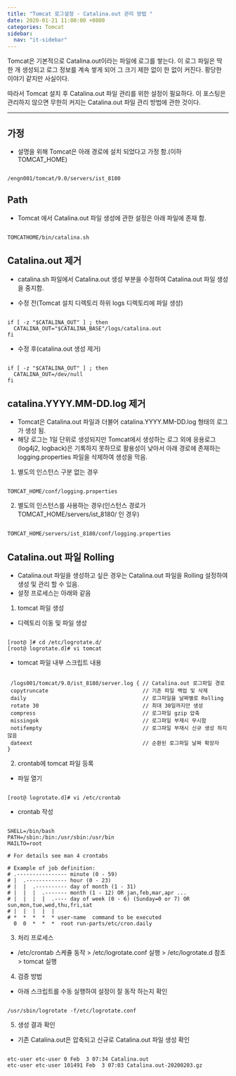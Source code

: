 ```yaml
---
title: "Tomcat 로그설정 - Catalina.out 관리 방법 "
date: 2020-01-21 11:00:00 +0800
categories: Tomcat
sidebar:
  nav: "it-sidebar"
---
```


Tomcat은 기본적으로 Catalina.out이라는 파일에 로그를 쌓는다. 이 로그 파일은 딱 한 개 생성되고 
로그 정보를 계속 쌓게 되어 그 크기 제한 없이 한 없이 커진다. 황당한 이야기 같지만 사실이다. <p>
따라서 Tomcat 설치 후 Catalina.out 파일 관리를 위한 설정이 필요하다. 이 포스팅은 관리하지 않으면
무한히 커지는 Catalina.out 파일 관리 방법에 관한 것이다. <p>

---

## 가정
- 설명을 위해 Tomcat은 아래 경로에 설치 되었다고 가정 함.(이하 TOMCAT_HOME)

```shell script

/engn001/tomcat/9.0/servers/ist_8180

```

## Path
- Tomcat 에서 Catalina.out 파일 생성에 관한 설정은 아래 파일에 존재 함.

```shell script

TOMCATHOME/bin/catalina.sh

```

## Catalina.out 제거
- catalina.sh 파일에서 Catalina.out 생성 부분을 수정하여 Catalina.out 파일 생성을 중지함. <p>

- 수정 전(Tomcat 설치 디렉토리 하위 logs 디렉토리에 파일 생성)

```shell script

if [ -z "$CATALINA_OUT" ] ; then
  CATALINA_OUT="$CATALINA_BASE"/logs/catalina.out
fi

```

- 수정 후(catalina.out 생성 제거)

```shell script

if [ -z "$CATALINA_OUT" ] ; then
  CATALINA_OUT=/dev/null
fi

```

## catalina.YYYY.MM-DD.log 제거
- Tomcat은 Catalina.out 파일과 더불어 catalina.YYYY.MM-DD.log 형태의 로그가 생성 됨.
- 해당 로그는 1일 단위로 생성되지만 Tomcat에서 생성하는 로그 외에 응용로그(log4j2, logback)은 
기록하지 못하므로 활용성이 낮아서 아래 경로에 존재하는 logging.properties 파일을 삭제하여 생성을 막음.

1. 별도의 인스턴스 구분 없는 경우

```shell script

TOMCAT_HOME/conf/logging.properties

```

2. 별도의 인스턴스를 사용하는 경우(인스턴스 경로가 TOMCAT_HOME/servers/ist_8180/ 인 경우)

```shell script

TOMCAT_HOME/servers/ist_8180/conf/logging.properties

```

## Catalina.out 파일 Rolling
- Catalina.out 파일을 생성하고 싶은 경우는 Catalina.out 파일을 Rolling 설정하여 생성 및 관리 할 수 있음.
- 설정 프로세스는 아래와 같음

1. tomcat 파일 생성

- 디렉토리 이동 및 파일 생성

```shell script

[root@ ]# cd /etc/logrotate.d/
[root@ logrotate.d]# vi tomcat

```

- tomcat 파일 내부 스크립트 내용

```shell script

 /logs001/tomcat/9.0/ist_8180/server.log { // Catalina.out 로그파일 경로
 copytruncate                              // 기존 파일 백업 및 삭제
 daily                                     // 로그파일을 날짜별로 Rolling
 rotate 30                                 // 최대 30일까지만 생성
 compress                                  // 로그파일 gzip 압축
 missingok                                 // 로그파일 부재시 무시함
 notifempty                                // 로그파일 부재시 신규 생성 하지 않음
 dateext                                   // 순환된 로그파일 날짜 확장자
}

```

2. crontab에 tomcat 파일 등록

- 파일 열기
```shell script

[root@ logrotate.d]# vi /etc/crontab

```

- crontab 작성

```shell script

SHELL=/bin/bash
PATH=/sbin:/bin:/usr/sbin:/usr/bin
MAILTO=root

# For details see man 4 crontabs

# Example of job definition:
# .---------------- minute (0 - 59)
# |  .------------- hour (0 - 23)
# |  |  .---------- day of month (1 - 31)
# |  |  |  .------- month (1 - 12) OR jan,feb,mar,apr ...
# |  |  |  |  .---- day of week (0 - 6) (Sunday=0 or 7) OR sun,mon,tue,wed,thu,fri,sat
# |  |  |  |  |
# *  *  *  *  * user-name  command to be executed
  0  0  *  *  *  root run-parts/etc/cron.daily

```
3. 처리 프로세스
- /etc/crontab 스케쥴 동작 > /etc/logrotate.conf 실행 > /etc/logrotate.d 참조 > tomcat 실행

4. 검증 방법
- 아래 스크립트를 수동 실행하여 설정이 잘 동작 하는지 확인

```shell script

/usr/sbin/logrotate -f/etc/logrotate.conf

```

5. 생성 결과 확인
- 기존 Catalina.out은 압축되고 신규로 Catalina.out 파일 생성 확인

```shell script

etc-user etc-user 0 Feb  3 07:34 Catalina.out
etc-user etc-user 101491 Feb  3 07:03 Catalina.out-20200203.gz

```

